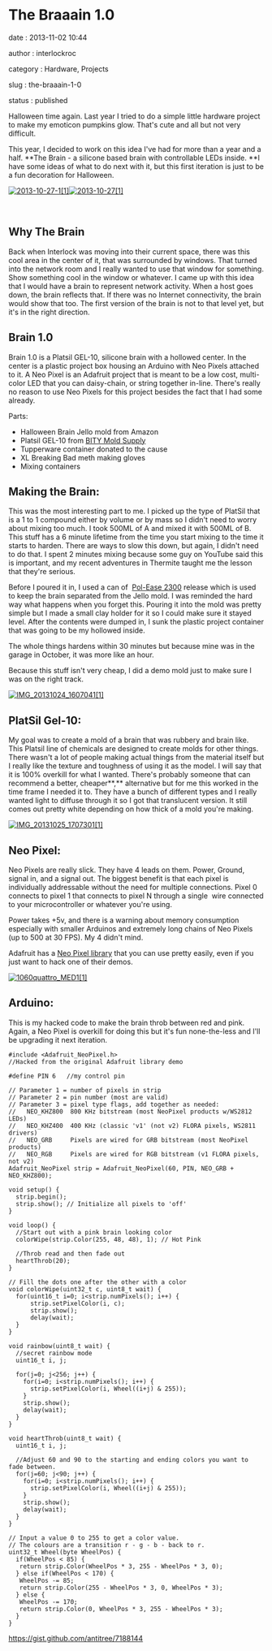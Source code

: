 The Braaain 1.0
===============

date
:   2013-11-02 10:44

author
:   interlockroc

category
:   Hardware, Projects

slug
:   the-braaain-1-0

status
:   published

Halloween time again. Last year I tried to do a simple little hardware
project to make my emoticon pumpkins glow. That's cute and all but not
very difficult.

This year, I decided to work on this idea I've had for more than a year
and a half. **The Brain - a silicone based brain with controllable LEDs
inside. **I have some ideas of what to do next with it, but this first
iteration is just to be a fun decoration for Halloween.

[![2013-10-27-1[1]](http://interlockroc.wpengine.com/wp-content/uploads/2013/11/2013-10-27-11-225x300.jpg)](http://interlockroc.wpengine.com/wp-content/uploads/2013/11/2013-10-27-11.jpg)[![2013-10-27[1]](http://interlockroc.wpengine.com/wp-content/uploads/2013/11/2013-10-271-225x300.jpg)](http://interlockroc.wpengine.com/wp-content/uploads/2013/11/2013-10-271.jpg)

 

Why The Brain
-------------

Back when Interlock was moving into their current space, there was this
cool area in the center of it, that was surrounded by windows. That
turned into the network room and I really wanted to use that window for
something. Show something cool in the window or whatever. I came up with
this idea that I would have a brain to represent network activity. When
a host goes down, the brain reflects that. If there was no Internet
connectivity, the brain would show that too. The first version of the
brain is not to that level yet, but it's in the right direction.

Brain 1.0
---------

Brain 1.0 is a Platsil GEL-10, silicone brain with a hollowed center. In
the center is a plastic project box housing an Arduino with Neo Pixels
attached to it. A Neo Pixel is an Adafruit project that is meant to be a
low cost, multi-color LED that you can daisy-chain, or string together
in-line. There's really no reason to use Neo Pixels for this project
besides the fact that I had some already.

Parts:

-   Halloween Brain Jello mold from Amazon
-   Platsil GEL-10 from [BITY Mold
    Supply](http://www.shop.brickintheyard.com/PlatSil-Gel-10-Pint-Kit-2-Lbs-Gel10U2.htm)
-   Tupperware container donated to the cause
-   XL Breaking Bad meth making gloves
-   Mixing containers

Making the Brain:
-----------------

This was the most interesting part to me. I picked up the type of
PlatSil that is a 1 to 1 compound either by volume or by mass so I
didn't need to worry about mixing too much. I took 500ML of A and mixed
it with 500ML of B. This stuff has a 6 minute lifetime from the time you
start mixing to the time it starts to harden. There are ways to slow
this down, but again, I didn't need to do that. I spent 2 minutes mixing
because some guy on YouTube said this is important, and my recent
adventures in Thermite taught me the lesson that they're serious.

Before I poured it in, I used a can of  [Pol-Ease
2300](http://www.shop.brickintheyard.com/Pol-Ease-2300-12-Oz-Spray-Can-2300.htm) release
which is used to keep the brain separated from the Jello mold. I was
reminded the hard way what happens when you forget this. Pouring it into
the mold was pretty simple but I made a small clay holder for it so I
could make sure it stayed level. After the contents were dumped in, I
sunk the plastic project container that was going to be my hollowed
inside.

The whole things hardens within 30 minutes but because mine was in the
garage in October, it was more like an hour.

Because this stuff isn't very cheap, I did a demo mold just to make sure
I was on the right track.

[![IMG\_20131024\_1607041[1]](http://interlockroc.wpengine.com/wp-content/uploads/2013/11/IMG_20131024_16070411-300x225.jpg)](http://interlockroc.wpengine.com/wp-content/uploads/2013/11/IMG_20131024_16070411.jpg)

PlatSil Gel-10:
---------------

My goal was to create a mold of a brain that was rubbery and brain like.
This Platsil line of chemicals are designed to create molds for other
things. There wasn't a lot of people making actual things from the
material itself but I really like the texture and toughness of using it
as the model. I will say that it is 100% overkill for what I wanted.
There's probably someone that can recommend a
better, cheaper**,** alternative but for me this worked in the time
frame I needed it to. They have a bunch of different types and I really
wanted light to diffuse through it so I got that translucent version. It
still comes out pretty white depending on how thick of a mold you're
making.

[![IMG\_20131025\_1707301[1]](http://interlockroc.wpengine.com/wp-content/uploads/2013/11/IMG_20131025_17073011-225x300.jpg)](http://interlockroc.wpengine.com/wp-content/uploads/2013/11/IMG_20131025_17073011.jpg)

Neo Pixel:
----------

Neo Pixels are really slick. They have 4 leads on them. Power, Ground,
signal in, and a signal out. The biggest benefit is that each pixel is
individually addressable without the need for multiple connections.
Pixel 0 connects to pixel 1 that connects to pixel N through a single
 wire connected to your microcontroller or whatever you're using.

Power takes +5v, and there is a warning about memory consumption
especially with smaller Arduinos and extremely long chains of Neo Pixels
(up to 500 at 30 FPS). My 4 didn't mind.

Adafruit has a [Neo Pixel
library](https://github.com/adafruit/Adafruit_NeoPixel) that you can use
pretty easily, even if you just want to hack one of their demos.

[![1060quattro\_MED1[1]](http://interlockroc.wpengine.com/wp-content/uploads/2013/11/1060quattro_MED11-300x231.jpg)](http://interlockroc.wpengine.com/wp-content/uploads/2013/11/1060quattro_MED11.jpg)

Arduino:
--------

This is my hacked code to make the brain throb between red and pink.
Again, a Neo Pixel is overkill for doing this but it's fun none-the-less
and I'll be upgrading it next iteration.

    #include <Adafruit_NeoPixel.h>
    //Hacked from the original Adafruit library demo

    #define PIN 6   //my control pin

    // Parameter 1 = number of pixels in strip
    // Parameter 2 = pin number (most are valid)
    // Parameter 3 = pixel type flags, add together as needed:
    //   NEO_KHZ800  800 KHz bitstream (most NeoPixel products w/WS2812 LEDs)
    //   NEO_KHZ400  400 KHz (classic 'v1' (not v2) FLORA pixels, WS2811 drivers)
    //   NEO_GRB     Pixels are wired for GRB bitstream (most NeoPixel products)
    //   NEO_RGB     Pixels are wired for RGB bitstream (v1 FLORA pixels, not v2)
    Adafruit_NeoPixel strip = Adafruit_NeoPixel(60, PIN, NEO_GRB + NEO_KHZ800);

    void setup() {
      strip.begin();
      strip.show(); // Initialize all pixels to 'off'
    }

    void loop() {
      //Start out with a pink brain looking color
      colorWipe(strip.Color(255, 48, 48), 1); // Hot Pink

      //Throb read and then fade out
      heartThrob(20);
    }

    // Fill the dots one after the other with a color
    void colorWipe(uint32_t c, uint8_t wait) {
      for(uint16_t i=0; i<strip.numPixels(); i++) {
          strip.setPixelColor(i, c);
          strip.show();
          delay(wait);
      }
    }

    void rainbow(uint8_t wait) {
      //secret rainbow mode
      uint16_t i, j;

      for(j=0; j<256; j++) {
        for(i=0; i<strip.numPixels(); i++) {
          strip.setPixelColor(i, Wheel((i+j) & 255));
        }
        strip.show();
        delay(wait);
      }
    }

    void heartThrob(uint8_t wait) {
      uint16_t i, j;

      //Adjust 60 and 90 to the starting and ending colors you want to fade between. 
      for(j=60; j<90; j++) {
        for(i=0; i<strip.numPixels(); i++) {
          strip.setPixelColor(i, Wheel((i+j) & 255));
        }
        strip.show();
        delay(wait);
      }
    }

    // Input a value 0 to 255 to get a color value.
    // The colours are a transition r - g - b - back to r.
    uint32_t Wheel(byte WheelPos) {
      if(WheelPos < 85) {
       return strip.Color(WheelPos * 3, 255 - WheelPos * 3, 0);
      } else if(WheelPos < 170) {
       WheelPos -= 85;
       return strip.Color(255 - WheelPos * 3, 0, WheelPos * 3);
      } else {
       WheelPos -= 170;
       return strip.Color(0, WheelPos * 3, 255 - WheelPos * 3);
      }
    }

<https://gist.github.com/antitree/7188144>
